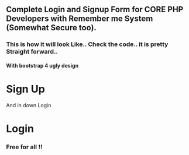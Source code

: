 <!DOCTYPE html>
<html lang="en">
<head>
    <meta charset="UTF-8">
    <meta name="viewport" content="width=device-width, initial-scale=1.0">
    <meta http-equiv="X-UA-Compatible" content="ie=edge">
    <title>Sign Up form</title>
    <link rel="stylesheet" href="https://maxcdn.bootstrapcdn.com/bootstrap/4.0.0/css/bootstrap.min.css">

</head>
<body>

   <div class="container">
<h2 class="mb-3 mt-3 center">Complete Login and Signup Form for CORE PHP Developers with Remember me System (Somewhat Secure too).</h2>
<h3 class='mb-3 center mt-2'>This is how it will look Like.. Check the code.. it is pretty Straight forward..</h3>
<h4>With bootstrap 4 ugly design</h4>
</div>
<div class="container">
<h1>Sign Up</h1>

<p>And in down Login</p>

<h1>Login</h1>


<h3> Free for all !! </h3>

</body>
</html>